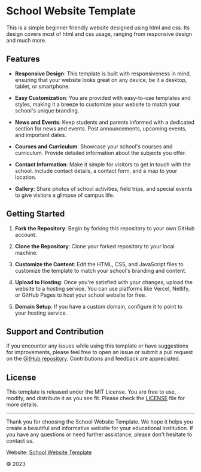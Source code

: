 # School Website Template

This is a simple beginner friendly website designed using html and css. Its design covers most of html and css usage, ranging from responsive design and much more.
## Features

- **Responsive Design**: This template is built with responsiveness in mind, ensuring that your website looks great on any device, be it a desktop, tablet, or smartphone.

- **Easy Customization**: You are provided with easy-to-use templates and styles, making it a breeze to customize your website to match your school's unique branding.

- **News and Events**: Keep students and parents informed with a dedicated section for news and events. Post announcements, upcoming events, and important dates.

- **Courses and Curriculum**: Showcase your school's courses and curriculum. Provide detailed information about the subjects you offer.

- **Contact Information**: Make it simple for visitors to get in touch with the school. Include contact details, a contact form, and a map to your location.

- **Gallery**: Share photos of school activities, field trips, and special events to give visitors a glimpse of campus life.

## Getting Started

1. **Fork the Repository**: Begin by forking this repository to your own GitHub account.

2. **Clone the Repository**: Clone your forked repository to your local machine.

3. **Customize the Content**: Edit the HTML, CSS, and JavaScript files to customize the template to match your school's branding and content.

4. **Upload to Hosting**: Once you're satisfied with your changes, upload the website to a hosting service. You can use platforms like Vercel, Netlify, or GitHub Pages to host your school website for free.

5. **Domain Setup**: If you have a custom domain, configure it to point to your hosting service.

## Support and Contribution

If you encounter any issues while using this template or have suggestions for improvements, please feel free to open an issue or submit a pull request on the [GitHub repository](https://github.com/cmwema/school-website-template). Contributions and feedback are appreciated.

## License

This template is released under the MIT License. You are free to use, modify, and distribute it as you see fit. Please check the [LICENSE](https://github.com/your-school/school-website-template/blob/main/LICENSE) file for more details.

---

Thank you for choosing the School Website Template. We hope it helps you create a beautiful and informative website for your educational institution. If you have any questions or need further assistance, please don't hesitate to contact us.

Website: [School Website Template](https://school-website-template-one.vercel.app/)

© 2023

